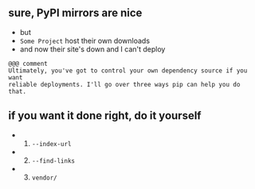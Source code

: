 <!SLIDE incremental nobullets>

## sure, PyPI mirrors are nice ##

* but
* `Some Project` host their own downloads
* and now their site's down and I can't deploy

<!SLIDE incremental>

    @@@ comment
    Ultimately, you've got to control your own dependency source if you want
    reliable deployments. I'll go over three ways pip can help you do that.

## if you want it done right, do it yourself ##

* 1. `--index-url`
* 2. `--find-links`
* 3. `vendor/`
